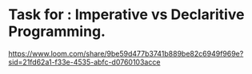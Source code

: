 # Task for : Imperative vs Declaritive Programming.

https://www.loom.com/share/9be59d477b3741b889be82c6949f969e?sid=21fd62a1-f33e-4535-abfc-d0760103acce
